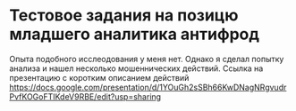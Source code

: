 ﻿# Тестовое задания на позицю младшего аналитика антифрод

Опыта подобного исслеодования у меня нет. Однако я сделал попытку анализа и нашел несколько мошеннических действий.
Ссылка на презентацию с коротким описанием действий https://docs.google.com/presentation/d/1YOuGh2sSBh66KwDNagNRgvudrPvfKOGoFTIKdeV9RBE/edit?usp=sharing

